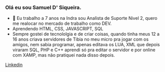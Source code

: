 ### Olá eu sou Samuel D' Siqueira.



- 🔭 Eu trabalho a 7 anos na Indra sou Analista de Suporte Nivel 2, quero me realocar no mercado de trabalho como DEV.
- Aprendendo HTML, CSS, JAVASCRIPT, SQL
- Sempre gostei de tecnololgia e de criar coisas, quando tinha meus 12 a 16 anos criava servidores de Tibia no meu micro pra jogar com os amigos, nem sabia programar, apenas editava os LUA, XML que depois viraram SQL, PHP e C++ aprendi só pra editar o servidor e por online com XAMP, mas não pratiquei nada disso depois.



[Linkedin](https://www.linkedin.com/in/samuel-d-siqueira-a7b16992/)

